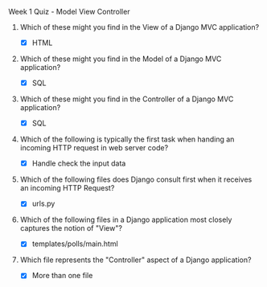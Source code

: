 Week 1 Quiz - Model View Controller

1. Which of these might you find in the View of a Django MVC application?

    - [x] HTML

2. Which of these might you find in the Model of a Django MVC application?

    - [x] SQL
    
3. Which of these might you find in the Controller of a Django MVC application?

    - [x] SQL
    
4. Which of the following is typically the first task when handing an incoming HTTP request in web server code?

    - [x] Handle check the input data
    
5. Which of the following files does Django consult first when it receives an incoming HTTP Request?

    - [x] urls.py

6. Which of the following files in a Django application most closely captures the notion of "View"?

    - [x] templates/polls/main.html
    
7. Which file represents the "Controller" aspect of a Django application?

    - [x] More than one file
    